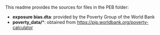 This readme provides the sources for files in the PEB folder:

* **exposure bias.dta**: provided by the Poverty Group of the World Bank
* **poverty_data/**\*: obtained from https://pip.worldbank.org/poverty-calculator